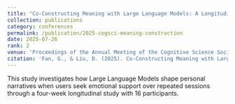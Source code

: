 ```yaml
---
title: "Co-Constructing Meaning with Large Language Models: A Longitudinal Analysis of Human-AI Dialogues in Emotional Support Contexts (CCF B)"
collection: publications
category: conferences
permalink: /publication/2025-cogsci-meaning-construction
date: 2025-07-26
rank: 2
venue: 'Proceedings of the Annual Meeting of the Cognitive Science Society (Vol. 47)'
citation: 'Fan, G., & Liu, D. (2025). Co-Constructing Meaning with Large Language Models: A Longitudinal Analysis of Human-AI Dialogues in Emotional Support Contexts. In <i>Proceedings of the Annual Meeting of the Cognitive Science Society</i> (Vol. 47).'
---
```


This study investigates how Large Language Models shape personal narratives when users seek emotional support over repeated sessions through a four-week longitudinal study with 16 participants.

